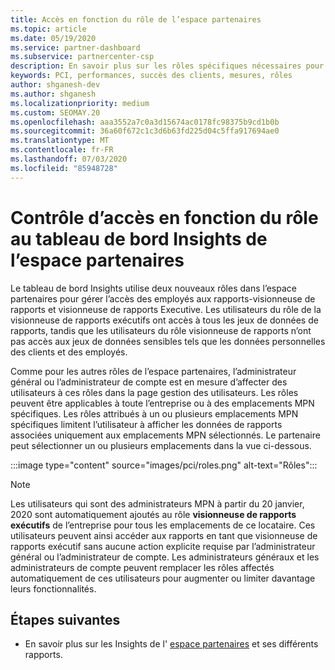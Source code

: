 ```yaml
---
title: Accès en fonction du rôle de l’espace partenaires
ms.topic: article
ms.date: 05/19/2020
ms.service: partner-dashboard
ms.subservice: partnercenter-csp
description: En savoir plus sur les rôles spécifiques nécessaires pour voir les rapports de l’espace partenaires. Celles-ci incluent les rôles de visionneuse de rapports Executive et de visionneuse de rapports.
keywords: PCI, performances, succès des clients, mesures, rôles
author: shganesh-dev
ms.author: shganesh
ms.localizationpriority: medium
ms.custom: SEOMAY.20
ms.openlocfilehash: aaa3552a7c0a3d15674ac0178fc98375b9cd1b0b
ms.sourcegitcommit: 36a60f672c1c3d6b63fd225d04c5ffa917694ae0
ms.translationtype: MT
ms.contentlocale: fr-FR
ms.lasthandoff: 07/03/2020
ms.locfileid: "85948728"
---
```

# <a name="role-based-access-control-to-the-partner-center-insights-dashboard"></a>Contrôle d’accès en fonction du rôle au tableau de bord Insights de l’espace partenaires

Le tableau de bord Insights utilise deux nouveaux rôles dans l’espace partenaires pour gérer l’accès des employés aux rapports-visionneuse de rapports et visionneuse de rapports Executive.  Les utilisateurs du rôle de la visionneuse de rapports exécutifs ont accès à tous les jeux de données de rapports, tandis que les utilisateurs du rôle visionneuse de rapports n’ont pas accès aux jeux de données sensibles tels que les données personnelles des clients et des employés.  

Comme pour les autres rôles de l’espace partenaires, l’administrateur général ou l’administrateur de compte est en mesure d’affecter des utilisateurs à ces rôles dans la page gestion des utilisateurs. Les rôles peuvent être applicables à toute l’entreprise ou à des emplacements MPN spécifiques. Les rôles attribués à un ou plusieurs emplacements MPN spécifiques limitent l’utilisateur à afficher les données de rapports associées uniquement aux emplacements MPN sélectionnés. Le partenaire peut sélectionner un ou plusieurs emplacements dans la vue ci-dessous.

:::image type="content" source="images/pci/roles.png" alt-text="Rôles":::

>[!Note]
> Les utilisateurs qui sont des administrateurs MPN à partir du 20 janvier, 2020 sont automatiquement ajoutés au rôle **visionneuse de rapports exécutifs** de l’entreprise pour tous les emplacements de ce locataire. Ces utilisateurs peuvent ainsi accéder aux rapports en tant que visionneuse de rapports exécutif sans aucune action explicite requise par l’administrateur général ou l’administrateur de compte. Les administrateurs généraux et les administrateurs de compte peuvent remplacer les rôles affectés automatiquement de ces utilisateurs pour augmenter ou limiter davantage leurs fonctionnalités.

## <a name="next-steps"></a>Étapes suivantes

- En savoir plus sur les Insights de l' [espace partenaires](partner-center-insights.md) et ses différents rapports.
